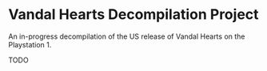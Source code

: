 # Vandal Hearts Decompilation Project

An in-progress decompilation of the US release of Vandal Hearts on the Playstation 1.

TODO
